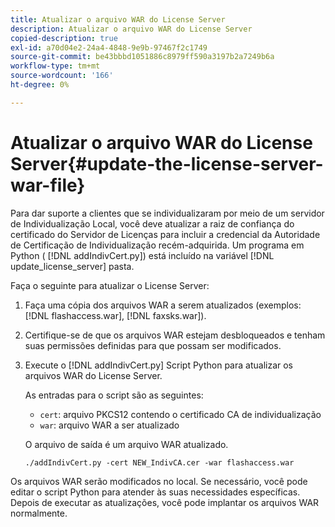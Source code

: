 ```yaml
---
title: Atualizar o arquivo WAR do License Server
description: Atualizar o arquivo WAR do License Server
copied-description: true
exl-id: a70d04e2-24a4-4848-9e9b-97467f2c1749
source-git-commit: be43bbbd1051886c8979ff590a3197b2a7249b6a
workflow-type: tm+mt
source-wordcount: '166'
ht-degree: 0%

---
```


# Atualizar o arquivo WAR do License Server{#update-the-license-server-war-file}

Para dar suporte a clientes que se individualizaram por meio de um servidor de Individualização Local, você deve atualizar a raiz de confiança do certificado do Servidor de Licenças para incluir a credencial da Autoridade de Certificação de Individualização recém-adquirida. Um programa em Python ( [!DNL addIndivCert.py]) está incluído na variável [!DNL update_license_server] pasta.

Faça o seguinte para atualizar o License Server:

1. Faça uma cópia dos arquivos WAR a serem atualizados (exemplos: [!DNL flashaccess.war], [!DNL faxsks.war]).
1. Certifique-se de que os arquivos WAR estejam desbloqueados e tenham suas permissões definidas para que possam ser modificados.
1. Execute o [!DNL addIndivCert.py] Script Python para atualizar os arquivos WAR do License Server.

   As entradas para o script são as seguintes:

   * `cert`: arquivo PKCS12 contendo o certificado CA de individualização
   * `war`: arquivo WAR a ser atualizado

   O arquivo de saída é um arquivo WAR atualizado.

   ```
   ./addIndivCert.py -cert NEW_IndivCA.cer -war flashaccess.war
   ```

Os arquivos WAR serão modificados no local. Se necessário, você pode editar o script Python para atender às suas necessidades específicas. Depois de executar as atualizações, você pode implantar os arquivos WAR normalmente.
